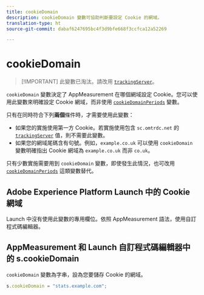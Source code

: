```yaml
---
title: cookieDomain
description: cookieDomain 變數可協助判斷要設定 Cookie 的網域。
translation-type: ht
source-git-commit: dabaf6247695bc4f3d9bfe668f3ccfca12a52269

---
```



# cookieDomain

>[!IMPORTANT] 此變數已淘汰。請改用 [`trackingServer`](trackingserver.md)。

`cookieDomain` 變數決定了 AppMeasurement 在哪個網域設定 Cookie。您可以使用此變數來明確設定 Cookie 網域，而非使用 [`cookieDomainPeriods`](cookiedomainperiods.md) 變數。

只有在同時符合下列&#x200B;**兩個**&#x200B;條件時，才需要使用此變數：

* 如果您的實施使用第一方 Cookie。若實施使用包含 `sc.omtrdc.net` 的 [`trackingServer`](trackingserver.md) 值，則不需要此變數。
* 如果您的網域尾碼含有句號。例如，`example.co.uk` 可以使用 `cookieDomain` 變數明確指出 Cookie 網域為 `example.co.uk` 而非 `co.uk`。

只有少數實施需要用到 `cookieDomain` 變數，即使發生此情況，也可改用 [`cookieDomainPeriods`](cookiedomainperiods.md) 這類變數替代。

## Adobe Experience Platform Launch 中的 Cookie 網域

Launch 中沒有使用此變數的專用欄位。依照 AppMeasurement 語法，使用自訂程式碼編輯器。

## AppMeasurement 和 Launch 自訂程式碼編輯器中的 s.cookieDomain

`cookieDomain` 變數為字串，設為您要儲存 Cookie 的網域。

```js
s.cookieDomain = "stats.example.com";
```

